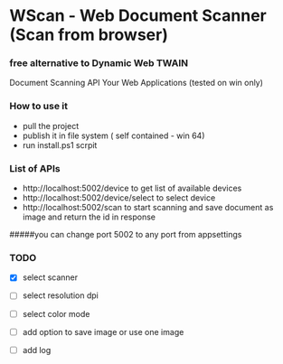 # WScan - Web Document Scanner (Scan from browser)
### free alternative to Dynamic Web TWAIN 
Document Scanning API Your Web Applications (tested on win only)

### How to use it 
* pull the project 
* publish it in file system ( self contained - win 64)
* run install.ps1 scrpit 
 

### List of APIs
- http://localhost:5002/device to get list of available devices
- http://localhost:5002/device/select to select device 
- http://localhost:5002/scan to start scanning and save document as image and return the id in response

#####you can change port 5002 to any port from appsettings 


 
 
 
### TODO

- [x] select scanner
- [ ] select resolution dpi
- [ ] select color mode 
- [ ] add option to save image or use one image
- [ ] add log 
 
